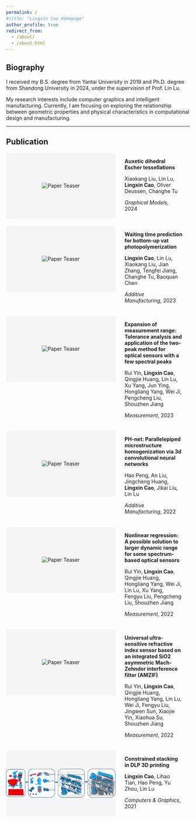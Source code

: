 ```yaml
---
permalink: /
#title: "Lingxin Cao Homepage"
author_profile: true
redirect_from: 
  - /about/
  - /about.html
---
```


<style>
.pub-container {
    display: flex;
    margin-bottom: 30px;
    align-items: flex-start;
    max-width: 2000px; /* 增加最大容器宽度 */
    margin-left: auto;
    margin-right: auto;
}
.pub-image {
    flex: 0 0 300px;
    margin-right: 25px;
    background-color: #f5f5f5; /* 图片容器背景色 */
    height: 180px; /* 固定容器高度 */
    display: flex;
    align-items: center;
    justify-content: center;
    border-radius: 4px;
    overflow: hidden;
}
.pub-image img {
    max-width: 100%;
    max-height: 100%;
    object-fit: contain; /* 保持比例完整显示 */
    transition: transform 0.2s;
}
.pub-image img:hover {
    transform: scale(1.05);
}
/* .pub-content {
    flex: 1;
}
.pub-title {
    font-size: 1.2em;
    font-weight: bold;
    margin-bottom: 8px;
}
.pub-authors {
    color: #444;
    margin-bottom: 6px;
}
.pub-venue {
    color: #666;
    font-style: italic;
    margin-bottom: 8px;
} */
  
  .pub-content {
    flex: 1 1 1500px; /* 明确指定文字部分最小宽度 */
    min-width: 0;
    padding-right: 20px;
}
.pub-title {
    font-size: 1.4em;
    font-weight: bold;
    margin-bottom: 12px;
    color: #2c3e50;
    line-height: 1.4;
}
.pub-authors {
    color: #444;
    margin-bottom: 10px;
    font-size: 1.1em;
}
.pub-venue {
    color: #666;
    font-style: italic;
    margin-bottom: 15px;
    font-size: 1.05em;
}
.pub-links a {
    color: #2962ff;
    text-decoration: none;
    margin-right: 15px;
    font-size: 0.95em;
}
.pub-links a:hover {
    text-decoration: underline;
}
</style>

## Biography

I received my B.S. degree from Yantai University in 2019 and Ph.D. degree from Shandong University in 2024, under the supervision of Prof. Lin Lu. 

My research interests include computer graphics and intelligent manufacturing. Currently, I am focusing on exploring the relationship between geometric properties and physical characteristics in computational design and manufacturing.

---

## Publication

<div class="pub-container" style="display: flex; margin-bottom: 20px;">
<div class="pub-image">
    <img src="/Lingxin-Cao-Homepage/images/Auxetic.jpg" alt="Paper Teaser">
</div>
<div class="pub-content">
    <p class="title"><strong>Auxetic dihedral Escher tessellations</strong></p>
    <p class="authors">Xiaokang Liu, Lin Lu, <strong>Lingxin Cao</strong>, Oliver Deussen, Changhe Tu</p>
    <p class="venue"><em>Graphical Models</em>, 2024</p>
</div>
</div>

<div class="pub-container" style="display: flex; margin-bottom: 20px;">
<div class="pub-image">
    <img src="/Lingxin-Cao-Homepage/images/Waiting.png" alt="Paper Teaser">
</div>
<div class="pub-content">
    <p class="title"><strong>Waiting time prediction for bottom-up vat photopolymerization</strong></p>
    <p class="authors"><strong>Lingxin Cao</strong>, Lin Lu, Xiaokang Liu, Jian Zhang, Tengfei Jiang, Changhe Tu, Baoquan Chen</p>
    <p class="venue"><em>Additive Manufacturing</em>, 2023</p>
</div>
</div>


<div class="pub-container" style="display: flex; margin-bottom: 20px;">
<div class="pub-image">
    <img src="/images/Expansion.png" alt="Paper Teaser">
</div>
<div class="pub-content">
    <p class="title"><strong>Expansion of measurement range: Tolerance analysis and application of the two-peak method for optical sensors with a few spectral peaks</strong></p>
    <p class="authors">Rui Yin, <strong>Lingxin Cao</strong>, Qingjie Huang, Lin Lu, Xu Yang, Jun Ying, Hongliang Yang, Wei Ji, Pengcheng Liu, Shouzhen Jiang</p>
    <p class="venue"><em>Measurement</em>, 2023</p>
</div>
</div>


<div class="pub-container" style="display: flex; margin-bottom: 20px;">
<div class="pub-image">
    <img src="/Lingxin-Cao-Homepage/images/PH-net.png" alt="Paper Teaser">
</div>
<div class="pub-content">
    <p class="title"><strong>PH-net: Parallelepiped microstructure homogenization via 3d convolutional neural networks</strong></p>
    <p class="authors">Hao Peng, An Liu, Jingcheng Huang, <strong>Lingxin Cao</strong>, Jikai Liu, Lin Lu</p>
    <p class="venue"><em>Additive Manufacturing</em>, 2022</p>
</div>
</div>

<div class="pub-container" style="display: flex; margin-bottom: 20px;">
<div class="pub-image">
    <img src="/images/Nonlinear.png" alt="Paper Teaser">
</div>
<div class="pub-content">
    <p class="title"><strong>Nonlinear regression: A possible solution to larger dynamic range for some spectrum-based optical sensors</strong></p>
    <p class="authors">Rui Yin, <strong>Lingxin Cao</strong>, Qingjie Huang, Hongliang Yang, Wei Ji, Lin Lu, Xu Yang, Fengyu Liu, Pengcheng Liu, Shouzhen Jiang</p>
    <p class="venue"><em>Measurement</em>, 2022</p>
</div>
</div>

<div class="pub-container" style="display: flex; margin-bottom: 20px;">
<div class="pub-image">
    <img src="/images/Universal.png" alt="Paper Teaser">
</div>
<div class="pub-content">
    <p class="title"><strong>Universal ultra-sensitive refractive index sensor based on an integrated SiO2 asymmetric Mach-Zehnder interference filter (AMZIF)</strong></p>
    <p class="authors">Rui Yin, <strong>Lingxin Cao</strong>, Qingjie Huang, Hongliang Yang, Lin Lu, Wei Ji, Fengyu Liu, Jingwen Sun, Xiaojie Yin, Xiaohua Su, Shouzhen Jiang</p>
    <p class="venue"><em>Measurement</em>, 2022</p>
</div>
</div>

<div class="pub-container" style="display: flex; margin-bottom: 20px;">
<div class="pub-image">
    <img src="/images/Constrained.png" alt="Paper Teaser">
</div>
<div class="pub-content">
    <p class="title"><strong>Constrained stacking in DLP 3D printing</strong></p>
    <p class="authors"><strong>Lingxin Cao</strong>, Lihao Tian, Hao Peng, Yu Zhou, Lin Lu</p>
    <p class="venue"><em>Computers & Graphics</em>, 2021</p>
</div>
</div>



